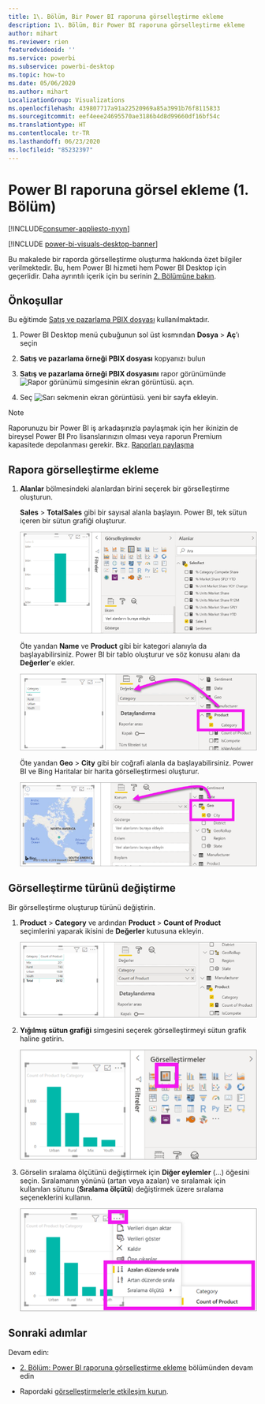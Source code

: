 ```yaml
---
title: 1\. Bölüm, Bir Power BI raporuna görselleştirme ekleme
description: 1\. Bölüm, Bir Power BI raporuna görselleştirme ekleme
author: mihart
ms.reviewer: rien
featuredvideoid: ''
ms.service: powerbi
ms.subservice: powerbi-desktop
ms.topic: how-to
ms.date: 05/06/2020
ms.author: mihart
LocalizationGroup: Visualizations
ms.openlocfilehash: 439807717a91a22520969a85a3991b76f8115833
ms.sourcegitcommit: eef4eee24695570ae3186b4d8d99660df16bf54c
ms.translationtype: HT
ms.contentlocale: tr-TR
ms.lasthandoff: 06/23/2020
ms.locfileid: "85232397"
---
```

# <a name="add-visuals-to-a-power-bi-report-part-1"></a>Power BI raporuna görsel ekleme (1. Bölüm)

[!INCLUDE[consumer-appliesto-nyyn](../includes/consumer-appliesto-nyyn.md)]    

[!INCLUDE [power-bi-visuals-desktop-banner](../includes/power-bi-visuals-desktop-banner.md)]

Bu makalede bir raporda görselleştirme oluşturma hakkında özet bilgiler verilmektedir. Bu, hem Power BI hizmeti hem Power BI Desktop için geçerlidir. Daha ayrıntılı içerik için bu serinin [2. Bölümüne bakın](power-bi-report-add-visualizations-ii.md).

## <a name="prerequisites"></a>Önkoşullar

Bu eğitimde [Satış ve pazarlama PBIX dosyası](https://download.microsoft.com/download/9/7/6/9767913A-29DB-40CF-8944-9AC2BC940C53/Sales%20and%20Marketing%20Sample%20PBIX.pbix) kullanılmaktadır.

1. Power BI Desktop menü çubuğunun sol üst kısmından **Dosya** > **Aç**’ı seçin
   
2. **Satış ve pazarlama örneği PBIX dosyası** kopyanızı bulun

1. **Satış ve pazarlama örneği PBIX dosyasını** rapor görünümünde ![Rapor görünümü simgesinin ekran görüntüsü.](media/power-bi-visualization-kpi/power-bi-report-view.png) açın.

1. Seç ![Sarı sekmenin ekran görüntüsü.](media/power-bi-visualization-kpi/power-bi-yellow-tab.png) yeni bir sayfa ekleyin.

> [!NOTE]
> Raporunuzu bir Power BI iş arkadaşınızla paylaşmak için her ikinizin de bireysel Power BI Pro lisanslarınızın olması veya raporun Premium kapasitede depolanması gerekir. Bkz. [Raporları paylaşma](../collaborate-share/service-share-reports.md)

## <a name="add-visualizations-to-the-report"></a>Rapora görselleştirme ekleme

1. **Alanlar** bölmesindeki alanlardan birini seçerek bir görselleştirme oluşturun.

    **Sales** > **TotalSales** gibi bir sayısal alanla başlayın. Power BI, tek sütun içeren bir sütun grafiği oluşturur.

    ![Tek sütun içeren bir sütun grafiğinin ekran görüntüsü.](media/power-bi-report-add-visualizations-i/power-bi-column-chart.png)

    Öte yandan **Name** ve **Product** gibi bir kategori alanıyla da başlayabilirsiniz. Power BI bir tablo oluşturur ve söz konusu alanı da **Değerler**'e ekler.

    ![Dört kategoriye sahip bir tablonun ekran görüntüsü](media/power-bi-report-add-visualizations-i/power-bi-product.png)

    Öte yandan **Geo** > **City** gibi bir coğrafi alanla da başlayabilirsiniz. Power BI ve Bing Haritalar bir harita görselleştirmesi oluşturur.

    ![Harita görselleştirmesinin ekran görüntüsü.](media/power-bi-report-add-visualizations-i/power-bi-maps.png)

## <a name="change-the-type-of-visualization"></a>Görselleştirme türünü değiştirme

 Bir görselleştirme oluşturup türünü değiştirin. 
 
 1. **Product** > **Category** ve ardından **Product** > **Count of Product** seçimlerini yaparak ikisini de **Değerler** kutusuna ekleyin.

    ![Değerler kutusunun vurgulandığı Alanlar bölmesinin ekran görüntüsü.](media/power-bi-report-add-visualizations-i/power-bi-create-visual.png)

1. **Yığılmış sütun grafiği** simgesini seçerek görselleştirmeyi sütun grafik haline getirin.

   ![Yığılmış sütun grafiği simgesinin vurgulandığı Görselleştirmeler bölmesinin ekran görüntüsü.](media/power-bi-report-add-visualizations-i/power-bi-convert.png)

1. Görselin sıralama ölçütünü değiştirmek için **Diğer eylemler** (...) öğesini seçin.  Sıralamanın yönünü (artan veya azalan) ve sıralamak için kullanılan sütunu (**Sıralama ölçütü**) değiştirmek üzere sıralama seçeneklerini kullanın.

   ![Diğer eylemler açılır listesinin ekran görüntüsü.](media/power-bi-report-add-visualizations-i/power-bi-sort.png)
  
## <a name="next-steps"></a>Sonraki adımlar

 Devam edin:

* [2. Bölüm: Power BI raporuna görselleştirme ekleme](power-bi-report-add-visualizations-ii.md) bölümünden devam edin

* Rapordaki [görselleştirmelerle etkileşim kurun](../consumer/end-user-reading-view.md).
